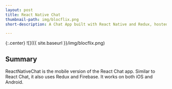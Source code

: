 ```yaml
---
layout: post
title: React Native Chat
thumbnail-path: img/blocflix.png
short-description: A Chat App built with React Native and Redux, hosted on Firebase

---
```

{:.center}
![]({{ site.baseurl }}/img/blocflix.png)

## Summary

ReactNativeChat is the mobile version of the React Chat app. Similar to React Chat, it also uses Redux and Firebase. It works on both iOS and Android.